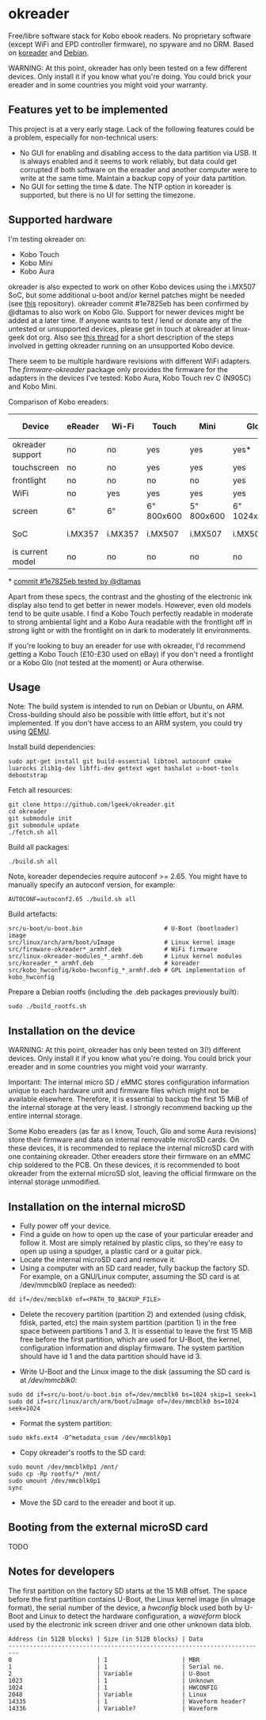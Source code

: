 okreader
========

Free/libre software stack for Kobo ebook readers. No proprietary software (except WiFi and EPD controller firmware), no spyware and no DRM. Based on [koreader](https://github.com/koreader/koreader) and [Debian](https://www.debian.org/).

WARNING: At this point, okreader has only been tested on a few different devices. Only install it if you know what you're doing. You could brick your ereader and in some countries you might void your warranty.


Features yet to be implemented
------------------------------

This project is at a very early stage. Lack of the following features could be a problem, especially for non-technical users:

* No GUI for enabling and disabling access to the data partition via USB. It is always enabled and it seems to work reliably, but data could get corrupted if both software on the ereader and another computer were to write at the same time. Maintain a backup copy of your data partition.
* No GUI for setting the time & date. The NTP option in koreader is supported, but there is no UI for setting the timezone.


Supported hardware
------------------

I'm testing okreader on:
* Kobo Touch
* Kobo Mini
* Kobo Aura

okreader is also expected to work on other Kobo devices using the i.MX507 SoC, but some additional u-boot and/or kernel patches might be needed (see [this](https://github.com/kobolabs/Kobo-Reader/tree/master/hw) repository). okreader commit #1e7825eb has been confirmed by @dtamas to also work on Kobo Glo. Support for newer devices might be added at a later time. If anyone wants to test / lend or donate any of the untested or unsupported devices, please get in touch at okreader at linux-geek dot org. Also see [this thread](https://github.com/lgeek/okreader/issues/6) for a short description of the steps involved in getting okreader running on an unsupported Kobo device.

There seem to be multiple hardware revisions with different WiFi adapters. The *firmware-okreader* package only provides the firmware for the adapters in the devices I've tested: Kobo Aura, Kobo Touch rev C (N905C) and Kobo Mini.

Comparison of Kobo ereaders:

Device           | eReader | Wi-Fi   | Touch      | Mini       | Glo         | Aura        | Aura HD        | Aura H2O       | Glo HD       | Touch 2.0   | Aura One       | Aura Edition 2 |
-----------------|---------|---------|------------|------------|-------------|-------------|----------------|----------------|--------------|-------------|----------------|----------------|
okreader support | no      | no      | yes        | yes        | yes*        | yes         | kernel upg?    | kernel upg?    | no           | no          | no             | no             |
touchscreen      | no      | no      | yes        | yes        | yes         | yes         | yes            | yes            | yes          | yes         | yes            | yes            |
frontlight       | no      | no      | no         | no         | yes         | yes         | yes            | yes            | yes          | no          | yes            | yes            |
WiFi             | no      | yes     | yes        | yes        | yes         | yes         | yes            | yes            | yes          | yes         | yes            | yes            |
screen           | 6"      | 6"      | 6" 800x600 | 5" 800x600 | 6" 1024x768 | 6" 1024x768 | 6.8" 1440×1080 | 6.8" 1440×1080 | 6" 1448x1072 | 6" 800x600  | 7.8" 1872x1404 | 6" 1024x768    |
SoC              | i.MX357 | i.MX357 | i.MX507    | i.MX507    | i.MX507     | i.MX507     | i.MX507        | i.MX507        | i.MX6 Solo   | i.MX6 Solo? | ?              | i.MX6 Solo Lite|
is current model | no      | no      | no         | no         | no          | no          | no             | yes            | yes          | yes         | yes            | yes            |

\* [commit #1e7825eb tested by @dtamas](https://github.com/lgeek/okreader/issues/1#issuecomment-285626745)

Apart from these specs, the contrast and the ghosting of the electronic ink display also tend to get better in newer models. However, even old models tend to be quite usable. I find a Kobo Touch perfectly readable in moderate to strong ambiental light and a Kobo Aura readable with the frontlight off in strong light or with the frontlight on in dark to moderately lit environments.

If you're looking to buy an ereader for use with okreader, I'd recommend getting a Kobo Touch (£10-£30 used on eBay) if you don't need a frontlight or a Kobo Glo (not tested at the moment) or Aura otherwise.


Usage
-----

Note: The build system is intended to run on Debian or Ubuntu, on ARM. Cross-building should also be possible with little effort, but it's not implemented. If you don't have access to an ARM system, you could try using [QEMU](http://qemu.org).

Install build dependencies:

    sudo apt-get install git build-essential libtool autoconf cmake luarocks zlib1g-dev libffi-dev gettext wget hashalot u-boot-tools debootstrap

Fetch all resources:

    git clone https://github.com/lgeek/okreader.git
    cd okreader
    git submodule init
    git submodule update
    ./fetch.sh all

Build all packages:

    ./build.sh all
    
Note, koreader dependecies require autoconf >= 2.65. You might have to manually specify an autoconf version, for example:

    AUTOCONF=autoconf2.65 ./build.sh all

Build artefacts:

    src/u-boot/u-boot.bin                       # U-Boot (bootloader) image
    src/linux/arch/arm/boot/uImage              # Linux kernel image
    src/firmware-okreader*_armhf.deb            # WiFi firmware
    src/linux-okreader-modules_*_armhf.deb      # Linux kernel modules
    src/koreader_*_armhf.deb                    # koreader
    src/kobo_hwconfig/kobo-hwconfig_*_armhf.deb # GPL implementation of kobo_hwconfig

Prepare a Debian rootfs (including the .deb packages previously built):

    sudo ./build_rootfs.sh


Installation on the device
--------------------------

WARNING: At this point, okreader has only been tested on 3(!) different devices. Only install it if you know what you're doing. You could brick your ereader and in some countries you might void your warranty.

Important: The internal micro SD / eMMC stores configuration information unique to each hardware unit and firmware files which might not be available elsewhere. Therefore, it is essential to backup the first 15 MiB of the internal storage at the very least. I strongly recommend backing up the entire internal storage.

Some Kobo ereaders (as far as I know, Touch, Glo and some Aura revisions) store their firmware and data on internal removable microSD cards. On these devices, it is recommended to replace the internal microSD card with one containing okreader. Other ereaders store their firmware on an eMMC chip soldered to the PCB. On these devices, it is recommended to boot okreader from the external microSD slot, leaving the official firmware on the internal storage unmodified.


Installation on the internal microSD
-----------------------------------

* Fully power off your device.
* Find a guide on how to open up the case of your particular ereader and follow it. Most are simply retained by plastic clips, so they're easy to open up using a spudger, a plastic card or a guitar pick.
* Locate the internal microSD card and remove it.
* Using a computer with an SD card reader, fully backup the factory SD. For example, on a GNU/Linux computer, assuming the SD card is at /dev/mmcblk0 (replace as needed):

```
dd if=/dev/mmcblk0 of=<PATH_TO_BACKUP_FILE>
```

* Delete the recovery partition (partition 2) and extended (using cfdisk, fdisk, parted, etc) the main system partition (partition 1) in the free space between partitions 1 and 3. It is essential to leave the first 15 MiB free before the first partition, which are used for U-Boot, the kernel, configuration information and display firmware. The system partition should have id 1 and the data partition should have id 3.

* Write U-Boot and the Linux image to the disk (assuming the SD card is at */dev/mmcblk0*:

```
sudo dd if=src/u-boot/u-boot.bin of=/dev/mmcblk0 bs=1024 skip=1 seek=1
sudo dd if=src/linux/arch/arm/boot/uImage of=/dev/mmcblk0 bs=1024 seek=1024
```

* Format the system partition:

```
sudo mkfs.ext4 -O^metadata_csum /dev/mmcblk0p1
```

* Copy okreader's rootfs to the SD card:

```
sudo mount /dev/mmcblk0p1 /mnt/
sudo cp -Rp rootfs/* /mnt/
sudo umount /dev/mmcblk0p1
sync
```

* Move the SD card to the ereader and boot it up.


Booting from the external microSD card
--------------------------------------
TODO


Notes for developers
--------------------

The first partition on the factory SD starts at the 15 MiB offset. The space before the first partition contains U-Boot, the Linux kernel image (in uImage format), the serial number of the device, a *hwconfig* block used both by U-Boot and Linux to detect the hardware configuration, a *waveform* block used by the electronic ink screen driver and one other unknown data blob.

    Address (in 512B blocks) | Size (in 512B blocks) | Data
    -------------------------------------------------------------------------
    0                        | 1                     | MBR
    1                        | 1                     | Serial no.
    2                        | Variable              | U-Boot
    1023                     | 1                     | Unknown
    1024                     | 1                     | HWCONFIG
    2048                     | Variable              | Linux
    14335                    | 1                     | Waveform header?
    14336                    | Variable?             | Waveform


